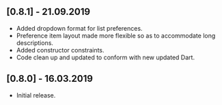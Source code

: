 ## [0.8.1] - 21.09.2019

* Added dropdown format for list preferences.
* Preference item layout made more flexible so as to accommodate long descriptions.
* Added constructor constraints.
* Code clean up and updated to conform with new updated Dart.

## [0.8.0] - 16.03.2019

* Initial release.

